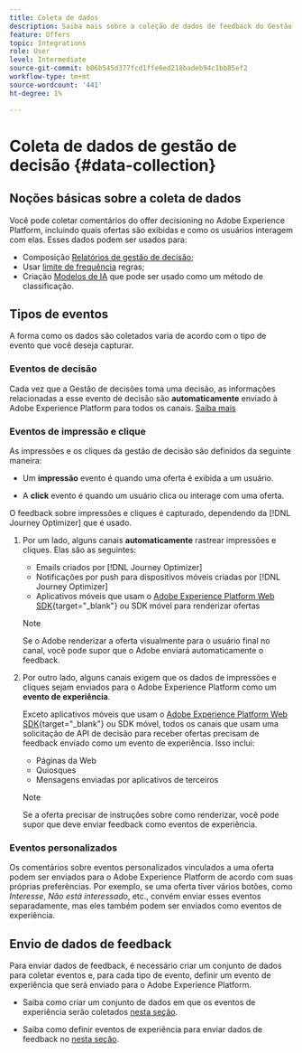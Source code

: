 ```yaml
---
title: Coleta de dados
description: Saiba mais sobre a coleção de dados de feedback do Gestão de decisões
feature: Offers
topic: Integrations
role: User
level: Intermediate
source-git-commit: b06b545d377fcd1ffe6ed218badeb94c1bb85ef2
workflow-type: tm+mt
source-wordcount: '441'
ht-degree: 1%

---
```


# Coleta de dados de gestão de decisão {#data-collection}

## Noções básicas sobre a coleta de dados

Você pode coletar comentários do offer decisioning no Adobe Experience Platform, incluindo quais ofertas são exibidas e como os usuários interagem com elas. Esses dados podem ser usados para:
* Composição [Relatórios de gestão de decisão](../reports/get-started-events.md);
* Usar [limite de frequência](../offer-library/add-constraints.md#capping) regras;
* Criação [Modelos de IA](../ranking/create-ranking-strategies.md) que pode ser usado como um método de classificação.

## Tipos de eventos

A forma como os dados são coletados varia de acordo com o tipo de evento que você deseja capturar.

### Eventos de decisão

Cada vez que a Gestão de decisões toma uma decisão, as informações relacionadas a esse evento de decisão são **automaticamente** enviado à Adobe Experience Platform para todos os canais. [Saiba mais](../reports/get-started-events.md)

### Eventos de impressão e clique

As impressões e os cliques da gestão de decisão são definidos da seguinte maneira:

* Um **impressão** evento é quando uma oferta é exibida a um usuário.

* A **click** evento é quando um usuário clica ou interage com uma oferta.

O feedback sobre impressões e cliques é capturado, dependendo da [!DNL Journey Optimizer] que é usado.

1. Por um lado, alguns canais **automaticamente** rastrear impressões e cliques. Elas são as seguintes:

   * Emails criados por [!DNL Journey Optimizer]
   * Notificações por push para dispositivos móveis criadas por [!DNL Journey Optimizer]
   * Aplicativos móveis que usam o [Adobe Experience Platform Web SDK](https://experienceleague.adobe.com/docs/experience-platform/edge/web-sdk-faq.html#what-is-adobe-experience-platform-web-sdk%3F){target="_blank"} ou SDK móvel<!--TBC--> para renderizar ofertas <!--need more info + link-->

   >[!NOTE]
   >
   >Se o Adobe renderizar a oferta visualmente para o usuário final no canal, você pode supor que o Adobe enviará automaticamente o feedback.

1. Por outro lado, alguns canais exigem que os dados de impressões e cliques sejam enviados para o Adobe Experience Platform como um **evento de experiência**.

   Exceto aplicativos móveis que usam o [Adobe Experience Platform Web SDK](https://experienceleague.adobe.com/docs/experience-platform/edge/web-sdk-faq.html#what-is-adobe-experience-platform-web-sdk%3F){target="_blank"} ou SDK móvel<!--TBC-->, todos os canais que usam uma solicitação de API de decisão para receber ofertas precisam de feedback enviado como um evento de experiência. Isso inclui:

   * Páginas da Web
   * Quiosques
   * Mensagens enviadas por aplicativos de terceiros

   >[!NOTE]
   >
   >Se a oferta precisar de instruções sobre como renderizar, você pode supor que deve enviar feedback como eventos de experiência.

### Eventos personalizados

Os comentários sobre eventos personalizados vinculados a uma oferta podem ser enviados para o Adobe Experience Platform de acordo com suas próprias preferências. Por exemplo, se uma oferta tiver vários botões, como *Interesse*, *Não está interessado*, etc., convém enviar esses eventos separadamente, mas eles também podem ser enviados como eventos de experiência. <!--Not sure to get that part. How feedback is collected in the first case, i.e. when events are sent in separately? Does it mean the customer just handles it the wau he wants?-->

## Envio de dados de feedback

Para enviar dados de feedback, é necessário criar um conjunto de dados para coletar eventos e, para cada tipo de evento, definir um evento de experiência que será enviado para o Adobe Experience Platform.

* Saiba como criar um conjunto de dados em que os eventos de experiência serão coletados [nesta seção](create-dataset.md).

* Saiba como definir eventos de experiência para enviar dados de feedback no [nesta seção](schema-requirement.md).

